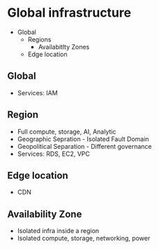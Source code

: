 # Global infrastructure
- Global
  - Regions
    - Availabitlty Zones
  - Edge location

## Global
- Services: IAM

## Region
- Full compute, storage, AI, Analytic
- Geographic Sepration - Isolated Fault Domain
- Geopolitical Separation - Different governance
- Services: RDS, EC2, VPC

## Edge location
- CDN

## Availability Zone
- Isolated infra inside a region
- Isolated compute, storage, networking, power
